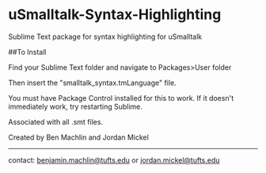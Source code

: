 # uSmalltalk-Syntax-Highlighting
Sublime Text package for syntax highlighting for uSmalltalk


##To Install

Find your Sublime Text folder and navigate to Packages>User folder

Then insert the "smalltalk_syntax.tmLanguage" file.

You must have Package Control installed for this to work. If it doesn't immediately work, try restarting Sublime.

Associated with all .smt files.

Created by Ben Machlin and Jordan Mickel


------------------

contact: benjamin.machlin@tufts.edu or jordan.mickel@tufts.edu
